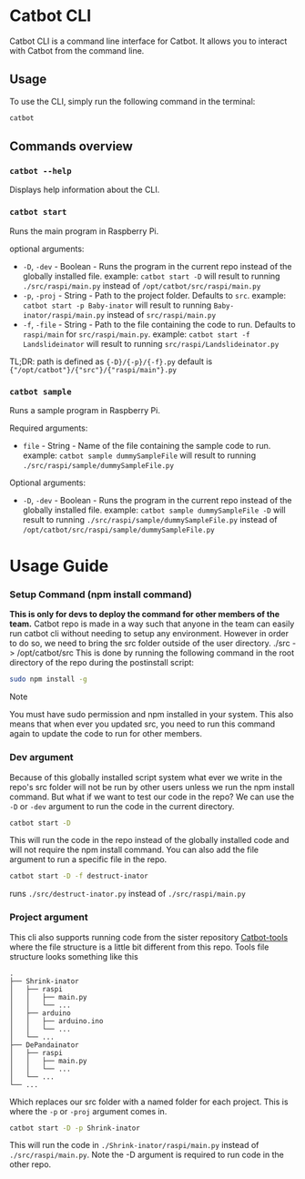 # Catbot CLI

Catbot CLI is a command line interface for Catbot. It allows you to interact with Catbot from the command line.

## Usage

To use the CLI, simply run the following command in the terminal:
```bash
catbot
```

## Commands overview

### `catbot --help`
Displays help information about the CLI.

### `catbot start`
Runs the main program in Raspberry Pi.

optional arguments:
* `-D`, `-dev` - Boolean - Runs the program in the current repo instead of the globally installed file.
  example: `catbot start -D` will result to running `./src/raspi/main.py` instead of `/opt/catbot/src/raspi/main.py`
* `-p`, `-proj` - String - Path to the project folder. Defaults to `src`.
  example: `catbot start -p Baby-inator` will result to running `Baby-inator/raspi/main.py` instead of `src/raspi/main.py`
* `-f`, `-file` - String - Path to the file containing the code to run. Defaults to `raspi/main` for `src/raspi/main.py`.
  example: `catbot start -f Landslideinator` will result to running `src/raspi/Landslideinator.py`

TL;DR: path is defined as `{-D}/{-p}/{-f}.py` default is `{"/opt/catbot"}/{"src"}/{"raspi/main"}.py`

### `catbot sample`
Runs a sample program in Raspberry Pi.

Required arguments:
* `file` - String - Name of the file containing the sample code to run.
  example: `catbot sample dummySampleFile` will result to running `./src/raspi/sample/dummySampleFile.py`

Optional arguments:
* `-D`, `-dev` - Boolean - Runs the program in the current repo instead of the globally installed file.
  example: `catbot sample dummySampleFile -D` will result to running `./src/raspi/sample/dummySampleFile.py` instead of `/opt/catbot/src/raspi/sample/dummySampleFile.py`

# Usage Guide

### Setup Command (npm install command)
**This is only for devs to deploy the command for other members of the team.**
Catbot repo is made in a way such that anyone in the team can easily run catbot cli without needing to setup any environment.
However in order to do so, we need to bring the src folder outside of the user directory.
./src -> /opt/catbot/src
This is done by running the following command in the root directory of the repo during the postinstall script:
```bash
sudo npm install -g
```
> [!NOTE]
> You must have sudo permission and npm installed in your system.
> This also means that when ever you updated src, you need to run this command again to update the code to run for other members.

### Dev argument
Because of this globally installed script system what ever we write in the repo's src folder will not be run by other users unless we run the npm install command.
But what if we want to test our code in the repo? We can use the `-D` or `-dev` argument to run the code in the current directory.
```bash
catbot start -D
```
This will run the code in the repo instead of the globally installed code and will not require the npm install command.
You can also add the file argument to run a specific file in the repo.
```bash
catbot start -D -f destruct-inator
```
runs `./src/destruct-inator.py` instead of `./src/raspi/main.py`

### Project argument
This cli also supports running code from the sister repository [Catbot-tools](https://github.com/RIT-MDRC/Catbot_Tools) where the file structure is a little bit different from this repo.
Tools file structure looks something like this 
```
.
├── Shrink-inator
│   ├── raspi
│   │   ├── main.py
│   │   └── ...
│   ├── arduino
│   │   ├── arduino.ino
│   │   └── ...
│   └── ...
├── DePandainator
│   ├── raspi
│   │   ├── main.py
│   │   └── ...
│   └── ...
└── ...
```
Which replaces our src folder with a named folder for each project. This is where the `-p` or `-proj` argument comes in.
```bash
catbot start -D -p Shrink-inator
```
This will run the code in `./Shrink-inator/raspi/main.py` instead of `./src/raspi/main.py`. Note the -D argument is required to run code in the other repo.

